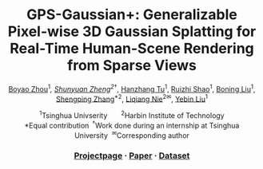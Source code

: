 <div align="center">

# <b>GPS-Gaussian+</b>: Generalizable Pixel-wise 3D Gaussian Splatting for Real-Time Human-Scene Rendering from Sparse Views

[Boyao Zhou](https://yaourtb.github.io)<sup>1</sup>*, [Shunyuan Zheng](https://shunyuanzheng.github.io)<sup>2</sup>*<sup>&dagger;</sup>, [Hanzhang Tu](https://itoshiko.com/)<sup>1</sup>, [Ruizhi Shao](https://dsaurus.github.io/saurus)<sup>1</sup>, [Boning Liu](https://liuboning2.github.io)<sup>1</sup>, [Shengping Zhang](http://homepage.hit.edu.cn/zhangshengping)<sup>*2</sup>, [Liqiang Nie](https://liqiangnie.github.io)<sup>2&#x2709;</sup>, [Yebin Liu](https://www.liuyebin.com)<sup>1</sup>

<p><sup>1</sup>Tsinghua Univserity &nbsp;&nbsp;&nbsp;&nbsp;&nbsp;&nbsp;<sup>2</sup>Harbin Institute of Technology
 <br>*Equal contribution<sup>&nbsp;&nbsp;&dagger;</sup>Work done during an internship at Tsinghua University&nbsp;&nbsp;<sup>&#x2709</sup>Corresponding author
  
### [Projectpage](https://yaourtb.github.io/GPS-Gaussian+) · [Paper](https://arxiv.org/pdf/2411.11363) · [Dataset](https://docs.google.com/forms/d/e/1FAIpQLSexKlYfpUFcgnKM7EYoIFWi7P3J1InlHyTC82ehqka2hTiwmA/viewform?usp=dialog)
</div>
